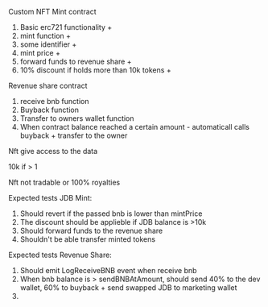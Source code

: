 Custom NFT Mint contract

1. Basic erc721 functionality +
2. mint function +
3. some identifier +
4. mint price  +
5. forward funds to revenue share  +
6. 10% discount if holds more than 10k tokens +


Revenue share contract
  1. receive bnb function 
  2. Buyback function
  3. Transfer to owners wallet function 
  2. When contract balance reached a certain amount - automaticall calls buyback + transfer to the owner


Nft give access to the data

10k if > 1

Nft not tradable or 100% royalties 


Expected tests JDB Mint:
1. Should revert if the passed bnb is lower than mintPrice
2. The discount should be applieble if JDB balance is >10k 
3. Should forward funds to the revenue share 
4. Shouldn't be able transfer minted tokens


Expected tests Revenue Share:
1. Should emit LogReceiveBNB event when receive bnb
2. When bnb balance is > sendBNBAtAmount, should send 40% to the dev wallet, 60% to buyback + send swapped JDB to marketing wallet
3. 